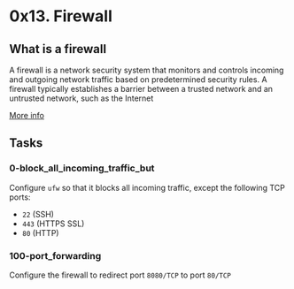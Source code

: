 # 0x13. Firewall

## What is a firewall

A firewall is a network security system that monitors and controls incoming and outgoing network traffic based on predetermined security rules. A firewall typically establishes a barrier between a trusted network and an untrusted network, such as the Internet

[More info](https://en.wikipedia.org/wiki/Firewall_%28computing%29)

## Tasks

### 0-block_all_incoming_traffic_but

Configure `ufw` so that it blocks all incoming traffic, except the following TCP ports:

- `22` (SSH)
- `443` (HTTPS SSL)
- `80` (HTTP)

### 100-port_forwarding

Configure the firewall to redirect port `8080/TCP` to port `80/TCP`

